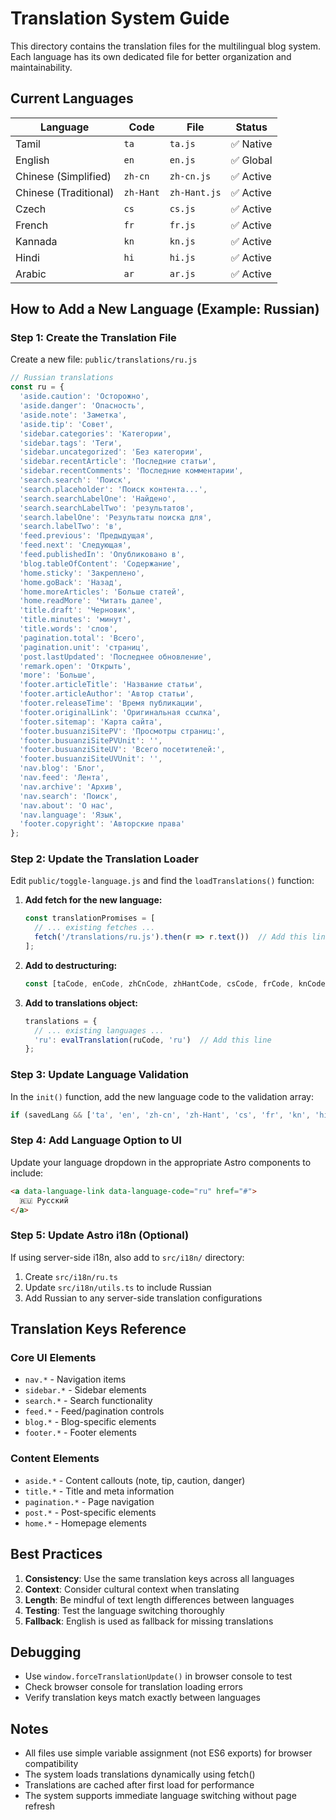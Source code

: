 # Translation System Guide

This directory contains the translation files for the multilingual blog system. Each language has its own dedicated file for better organization and maintainability.

## Current Languages

| Language | Code | File | Status |
|----------|------|------|---------|
| Tamil | `ta` | `ta.js` | ✅ Native |
| English | `en` | `en.js` | ✅ Global |
| Chinese (Simplified) | `zh-cn` | `zh-cn.js` | ✅ Active |
| Chinese (Traditional) | `zh-Hant` | `zh-Hant.js` | ✅ Active |
| Czech | `cs` | `cs.js` | ✅ Active |
| French | `fr` | `fr.js` | ✅ Active |
| Kannada | `kn` | `kn.js` | ✅ Active |
| Hindi | `hi` | `hi.js` | ✅ Active |
| Arabic | `ar` | `ar.js` | ✅ Active |

## How to Add a New Language (Example: Russian)

### Step 1: Create the Translation File

Create a new file: `public/translations/ru.js`

```javascript
// Russian translations
const ru = {
  'aside.caution': 'Осторожно',
  'aside.danger': 'Опасность',
  'aside.note': 'Заметка',
  'aside.tip': 'Совет',
  'sidebar.categories': 'Категории',
  'sidebar.tags': 'Теги',
  'sidebar.uncategorized': 'Без категории',
  'sidebar.recentArticle': 'Последние статьи',
  'sidebar.recentComments': 'Последние комментарии',
  'search.search': 'Поиск',
  'search.placeholder': 'Поиск контента...',
  'search.searchLabelOne': 'Найдено',
  'search.searchLabelTwo': 'результатов',
  'search.labelOne': 'Результаты поиска для',
  'search.labelTwo': 'в',
  'feed.previous': 'Предыдущая',
  'feed.next': 'Следующая',
  'feed.publishedIn': 'Опубликовано в',
  'blog.tableOfContent': 'Содержание',
  'home.sticky': 'Закреплено',
  'home.goBack': 'Назад',
  'home.moreArticles': 'Больше статей',
  'home.readMore': 'Читать далее',
  'title.draft': 'Черновик',
  'title.minutes': 'минут',
  'title.words': 'слов',
  'pagination.total': 'Всего',
  'pagination.unit': 'страниц',
  'post.lastUpdated': 'Последнее обновление',
  'remark.open': 'Открыть',
  'more': 'Больше',
  'footer.articleTitle': 'Название статьи',
  'footer.articleAuthor': 'Автор статьи',
  'footer.releaseTime': 'Время публикации',
  'footer.originalLink': 'Оригинальная ссылка',
  'footer.sitemap': 'Карта сайта',
  'footer.busuanziSitePV': 'Просмотры страниц:',
  'footer.busuanziSitePVUnit': '',
  'footer.busuanziSiteUV': 'Всего посетителей:',
  'footer.busuanziSiteUVUnit': '',
  'nav.blog': 'Блог',
  'nav.feed': 'Лента',
  'nav.archive': 'Архив',
  'nav.search': 'Поиск',
  'nav.about': 'О нас',
  'nav.language': 'Язык',
  'footer.copyright': 'Авторские права'
};
```

### Step 2: Update the Translation Loader

Edit `public/toggle-language.js` and find the `loadTranslations()` function:

1. **Add fetch for the new language:**
   ```javascript
   const translationPromises = [
     // ... existing fetches ...
     fetch('/translations/ru.js').then(r => r.text())  // Add this line
   ];
   ```

2. **Add to destructuring:**
   ```javascript
   const [taCode, enCode, zhCnCode, zhHantCode, csCode, frCode, knCode, hiCode, arCode, ruCode] = await Promise.all(translationPromises);
   ```

3. **Add to translations object:**
   ```javascript
   translations = {
     // ... existing languages ...
     'ru': evalTranslation(ruCode, 'ru')  // Add this line
   };
   ```

### Step 3: Update Language Validation

In the `init()` function, add the new language code to the validation array:

```javascript
if (savedLang && ['ta', 'en', 'zh-cn', 'zh-Hant', 'cs', 'fr', 'kn', 'hi', 'ar', 'ru'].includes(savedLang)) {
```

### Step 4: Add Language Option to UI

Update your language dropdown in the appropriate Astro components to include:

```html
<a data-language-link data-language-code="ru" href="#">
  🇷🇺 Русский
</a>
```

### Step 5: Update Astro i18n (Optional)

If using server-side i18n, also add to `src/i18n/` directory:

1. Create `src/i18n/ru.ts`
2. Update `src/i18n/utils.ts` to include Russian
3. Add Russian to any server-side translation configurations

## Translation Keys Reference

### Core UI Elements
- `nav.*` - Navigation items
- `sidebar.*` - Sidebar elements  
- `search.*` - Search functionality
- `feed.*` - Feed/pagination controls
- `blog.*` - Blog-specific elements
- `footer.*` - Footer elements

### Content Elements
- `aside.*` - Content callouts (note, tip, caution, danger)
- `title.*` - Title and meta information
- `pagination.*` - Page navigation
- `post.*` - Post-specific elements
- `home.*` - Homepage elements

## Best Practices

1. **Consistency**: Use the same translation keys across all languages
2. **Context**: Consider cultural context when translating
3. **Length**: Be mindful of text length differences between languages
4. **Testing**: Test the language switching thoroughly
5. **Fallback**: English is used as fallback for missing translations

## Debugging

- Use `window.forceTranslationUpdate()` in browser console to test
- Check browser console for translation loading errors
- Verify translation keys match exactly between languages

## Notes

- All files use simple variable assignment (not ES6 exports) for browser compatibility
- The system loads translations dynamically using fetch()
- Translations are cached after first load for performance
- The system supports immediate language switching without page refresh